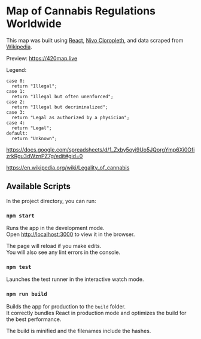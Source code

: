 # Map of Cannabis Regulations Worldwide

This map was built using [React](https://reactjs.org/), [Nivo Cloropleth](https://nivo.rocks/choropleth/), and data scraped from [Wikipedia](https://en.wikipedia.org/wiki/Legality_of_cannabis).

Preview: https://420map.live

Legend:

```
case 0:
  return "Illegal";
case 1:
  return "Illegal but often unenforced";
case 2:
  return "Illegal but decriminalized";
case 3:
  return "Legal as authorized by a physician";
case 4:
  return "Legal";
default:
  return "Unknown";
```

https://docs.google.com/spreadsheets/d/1_Zxby5oyi9Uo5JQorgYmp6Xi0OfizrkRgu3dWznPZ7g/edit#gid=0

https://en.wikipedia.org/wiki/Legality_of_cannabis

## Available Scripts

In the project directory, you can run:

### `npm start`

Runs the app in the development mode.<br />
Open [http://localhost:3000](http://localhost:3000) to view it in the browser.

The page will reload if you make edits.<br />
You will also see any lint errors in the console.

### `npm test`

Launches the test runner in the interactive watch mode.<br />

### `npm run build`

Builds the app for production to the `build` folder.<br />
It correctly bundles React in production mode and optimizes the build for the best performance.

The build is minified and the filenames include the hashes.<br />
